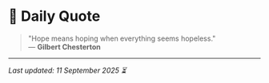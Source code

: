 # 📜 Daily Quote

> "Hope means hoping when everything seems hopeless."  
> — **Gilbert Chesterton**

---

_Last updated: 11 September 2025 ⏳_

